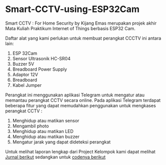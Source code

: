 # Smart-CCTV-using-ESP32Cam
Smart CCTV : For Home Security by Kijang Emas merupakan projek akhir Mata Kuliah Praktikum Internet of Things berbasis ESP32 Cam.

Daftar alat yang kami perlukan untuk membuat perangkat CCCTV ini antara lain:
1. ESP 32Cam
2. Sensor Ultrasonik HC-SR04
3. Buzzer 5V
4. Breadboard Power Supply
5. Adaptor 12V
6. Breadboard
7. Kabel Jumper

Perangkat ini menggunakan aplikasi Telegram untuk mengatur atau memantau perangkat CCTV secara online. Pada aplikasi Telegram terdapat beberapa fitur yang dapat memudahkan penggunakan untuk mengkases perangkat CCTV :
1. Menghidup atau matikan sensor
2. Mengambil photo
3. Menghidup atau matikan LED
4. Menghidup atau matikan buzzer
5. Mengatur jarak yang dapat dideteksi perangkat

Untuk melihat laporan lengkap dari Project Kelompok kami dapat melihat [Jurnal berikut](Jurnal-IoT-Kijang-Emas.pdf) sedangkan untuk [codenya berikut](Program/KijangEmas-SmartCCTV_using_ESP32Cam.ino)

